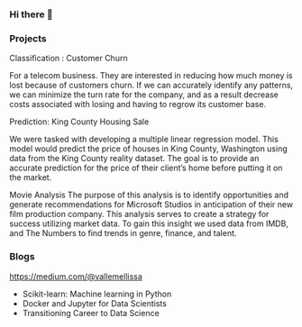 ### Hi there 👋

### Projects 

Classification : Customer Churn

For a telecom business. They are interested in reducing how much money is lost because of customers churn. If we can accurately identify any patterns, we can minimize the turn rate for the company, and as a result decrease costs associated with losing and having to regrow its customer base.

Prediction: King County Housing Sale

We were tasked with developing a multiple linear regression model. This model would predict the price of houses in King County, Washington using data from the King County reality dataset. The goal is to provide an accurate prediction for the price of their client’s home before putting it on the market. 

Movie Analysis
The purpose of this analysis is to identify opportunities and generate recommendations for Microsoft Studios in anticipation of their new film production company. This analysis serves to create a strategy for success utilizing market data. To gain this insight we used data from IMDB, and The Numbers to find trends in genre, finance, and talent.

### Blogs
https://medium.com/@vallemellissa

- Scikit-learn: Machine learning in Python
- Docker and Jupyter for Data Scientists
- Transitioning Career to Data Science

<!--
**MellissaValle/MellissaValle** is a ✨ _special_ ✨ repository because its `README.md` (this file) appears on your GitHub profile.

Here are some ideas to get you started:

- 🔭 I’m currently working on ...
- 🌱 I’m currently learning ...
- 👯 I’m looking to collaborate on ...
- 🤔 I’m looking for help with ...
- 💬 Ask me about ...
- 📫 How to reach me: ...
- 😄 Pronouns: ...
- ⚡ Fun fact: ...
-->
